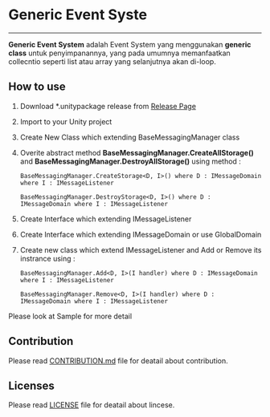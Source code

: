 # Generic Event Syste 
------
**Generic Event System** adalah Event System yang menggunakan **generic class** untuk penyimpanannya, 
yang pada umumnya memanfaatkan collecntio seperti list atau array yang selanjutnya akan di-loop.

## How to use
1. Download *.unitypackage release from [Release Page](../../releases)
2. Import to your Unity project
3. Create New Class which extending BaseMessagingManager class
4. Overite abstract method **BaseMessagingManager.CreateAllStorage()** and **BaseMessagingManager.DestroyAllStorage()** using method :

	```
	BaseMessagingManager.CreateStorage<D, I>() where D : IMessageDomain where I : IMessageListener
	
	BaseMessagingManager.DestroyStorage<D, I>() where D : IMessageDomain where I : IMessageListener
	```

5. Create Interface which extending IMessageListener
6. Create Interface which extending IMessageDomain or use GlobalDomain
7. Create new class which extend IMessageListener and Add or Remove its instrance using :

	```
	BaseMessagingManager.Add<D, I>(I handler) where D : IMessageDomain where I : IMessageListener
	
	BaseMessagingManager.Remove<D, I>(I handler) where D : IMessageDomain where I : IMessageListener
	```

Please look at Sample for more detail 

## Contribution
Please read [CONTRIBUTION.md](./CONTRIBUTION.md) file for deatail about contribution.

## Licenses
Please read [LICENSE](./LICENSE) file for deatail about lincese.

